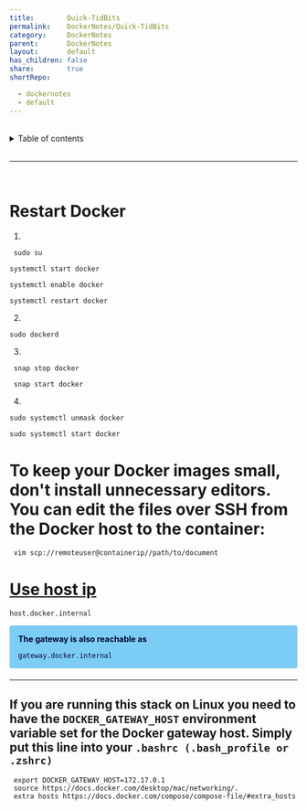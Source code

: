 ```yaml
---
title:        Quick-TidBits
permalink:    DockerNotes/Quick-TidBits
category:     DockerNotes
parent:       DockerNotes
layout:       default
has_children: false
share:        true
shortRepo:

  - dockernotes
  - default
---
```



<br/>            

<details markdown="block">                  
<summary>                  
Table of contents                  
</summary>                  
{: .text-delta }                  
1. TOC                  
{:toc}                  
</details>                  

<br/>                  

***                  

<br/>  

# Restart Docker

1)

 ```shell
  sudo su
 ```

 ```shell
 systemctl start docker
 ```

 ```shell
 systemctl enable docker
 ```

 ```shell
 systemctl restart docker
 ```

2)

 ```shell
 sudo dockerd  
 ```

3)

 ```shell
  snap stop docker
 ```

 ```shell
  snap start docker
 ```

4)

```shell
sudo systemctl unmask docker
```

```shell
sudo systemctl start docker  
```

# To keep your Docker images small, don't install unnecessary editors. You can edit the files over SSH from the Docker host to the container:

   ```shell
    vim scp://remoteuser@containerip//path/to/document  
   ```

# [Use host ip](https://gist.github.com/14paxton/fc9331557d823620d73d15c453b83bd8)

```
host.docker.internal  
```

<div style="padding: 15px;  margin-bottom: 20px; border-radius: 4px; color: #010234; background-color: #7ccdf5; border-color: #b200ce;">            

<strong>
The gateway is also reachable as
</strong>
<br/>
<code>
gateway.docker.internal
</code>
</div>            

---
If you are running this stack on Linux
you need to have the ```DOCKER_GATEWAY_HOST``` environment variable set for the Docker gateway host.
Simply put this line into your
`.bashrc (.bash_profile or .zshrc)`
---

```shell
 export DOCKER_GATEWAY_HOST=172.17.0.1  
 source https://docs.docker.com/desktop/mac/networking/.      
 extra hosts https://docs.docker.com/compose/compose-file/#extra_hosts
```